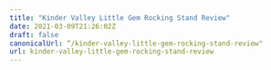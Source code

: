 ```yaml
---
title: "Kinder Valley Little Gem Rocking Stand Review"
date: 2021-03-09T21:26:02Z
draft: false
canonicalUrl: “/kinder-valley-little-gem-rocking-stand-review"
url: kinder-valley-little-gem-rocking-stand-review
---
```

